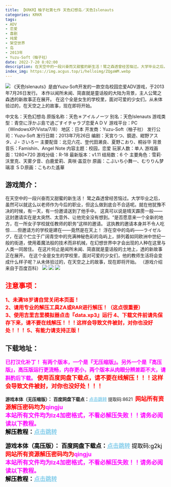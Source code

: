 ```yaml
---
title: 【KRKR】柚子社第七作 天色幻想岛／天色Islenauts
categories: KRKR
tags:
- ADV
- 恋爱
- 喜剧
- 纯爱
- 架空世界
- 岛
- 2013年
- Yuzu-Soft（柚子社）
date: 2022-7-20 8:02:00
description: 在天空中的一段兴奋而又甜蜜的新生活！鹭之森透曾经苦恼过。大学毕业之后，虽然可以就这么以老师作为今后的职业，但这么做到底合不合适呢。就在他犹豫不决的时候，有一天，有一份邀请送到了他手中。这真可以说是晴天霹雳一般——这封邀请实在是太突然、太意外、让他完全没有想到。“是否愿意来一个全新的地方，在一所女子学校就任教师的职务”这样的邀请。
index_img: https://img.acgus.top/i/helloimg/ZQgaWM.webp
---
```

![](https://img.acgus.top/i/helloimg/ZQgaWM.webp)
《天色Islenauts》是由Yuzu-Soft开发的一款空岛校园恋爱ADV游戏，于2013年7月26日发行。
本作以闻所未闻、简直就是童话般的大陆为背景，主人公鹭之森透的新故事正在展开。
在这个全是女生的学校里，面对可爱的少女们，从未体验过的，在天空之上的故事，现在即将开始。

中文名：天色幻想岛
原版名称：天色＊アイルノーツ
别名：天色Islenauts
游戏类型：青空に浮かぶ島で過ごすイチャラブ恋愛ＡＤＶ
游戏平台：PC（WindowsXP/Vista/7/8）
地区：日本
开发商：Yuzu-Soft（柚子社）
发行公司：Yuzu-Soft
发行日期：2013年7月26日
编剧：天宮りつ、鏡遊、紺野アスタ、J・さいろー
主要配音：北见六花、登代田濑良、夏野こおり、桐谷华
背景音乐：Famishin、Angel Note
内容主题：校园，恋爱
玩家人数：单人
游戏画面：1280×720
游戏分级：R-18
最新版本：v1.11
结局数：6 个
主要角色：雪莉·沃里克、天雾夕音、白鹿爱莉、真咲·盖亚尔
原画：こぶいち小舞一、むりりん梦璃凛
ＳＤ原画：こもわた遙華

## 游戏简介：
在天空中的一段兴奋而又甜蜜的新生活！
鹭之森透曾经苦恼过。大学毕业之后，虽然可以就这么以老师作为今后的职业，但这么做到底合不合适呢。就在他犹豫不决的时候，有一天，有一份邀请送到了他手中。
这真可以说是晴天霹雳一般——这封邀请实在是太突然、太意外、让他完全没有想到。“是否愿意来一个全新的地方，在一所女子学校就任教师的职务”这样的邀请。
这执教的邀请本身并不令人吃惊……但邀请方的学校是建在——竟然是在天上！
浮在空中的岛屿——ライゼルグ，在这个伫立于广阔青空中的充满神秘色彩的岛屿上，排列着如同欧洲中世纪一般的街道，使用着魔法般的技术而非机械，在幻想世界中才会出现的人种在这里与人类一同居住。
在这片何止是闻所未闻、简直就是童话般的土地上，透的新故事正在展开。
在这个全是女生的学校里，面对可爱的少女们，他的教师生活将会变成什么样子呢？从未体验过的，在天空之上的故事，现在即将开始。
（游戏介绍来自于百度百科）
![](https://img.acgus.top/i/helloimg/ZQg1gP.webp)
![](https://img.acgus.top/i/helloimg/ZQgXP6.webp)
![](https://img.acgus.top/i/helloimg/ZQgeHn.webp)






## <font color=#FF0000 >注意事项：</font>
<font color=#FF0000 size=3><b>1、未满18岁请自觉关闭本页面！  
2、请用专业的解压工具ZA或RAR进行解压！（这点很重要）           
3、使用吉里吉里模拟器点击『data.xp3』运行
4、下载文件前请先保存下来，请不要在线解压！！！这样会导致文件被封，对你也没好处！！！
5、有能力请支持正版！</b></font>

## 下载地址：
<font color=#FF00FF size=3>**已打汉化补丁！**</font>
<font color=#FF00FF size=3>**有两个版本，一个是『无压缩版』。另外一个是『高压版』，高压版运行更流畅，内存更小，两个版本从肉眼分辨差距不大，请斟酌后下载。**</font>
<font color=#FF0000 size=4>**使用百度网盘下载点，请不要在线解压！！！这样会导致文件被封，对你也没好处！！！**</font>

**游戏本体（无压缩版）：**
<b>百度网盘下载点：</b><a href="https://pan.baidu.com/s/1XJphigBzuw-gzrF8UFUHdQ?pwd=8621" style="color: #87CEEB;"><b>点击跳转</b></a> 提取码:8621
<a style="padding: 0" href="https://post.qingju.org/AD/"><img style="max-width:100%" src="https://img.acgus.top/i/2024/07/478f689b8021d8d499ab43d21acf137a.gif" alt=""></a>
<b><font color=#FF0000 size=4>网站所有资源解压密码均为</b></font><b><font color=#FF00FF size=4>qingju</font><font color=#FF0000 ></font></b><br><b><font color=#FF00FF size=4>本站所有文件均为lz4加密格式，不看必解压失败！！请务必阅读以下教程。</b></font><br><b><font color=#000 size=4>解压教程：</b><a href="https://post.qingju.org/tutorial/000/" style="color: #87CEEB;"><b>点击跳转</b></a>

**游戏本体（高压版）：**
<b>百度网盘下载点：</b><a href="https://pan.baidu.com/s/1SDXvRTmFuOcokarhVAQUYw?pwd=g2kj" style="color: #87CEEB;"><b>点击跳转</b></a> 提取码:g2kj
<a style="padding: 0" href="https://post.qingju.org/AD/"><img style="max-width:100%" src="https://img.acgus.top/i/2024/07/478f689b8021d8d499ab43d21acf137a.gif" alt=""></a>
<b><font color=#FF0000 size=4>网站所有资源解压密码均为</b></font><b><font color=#FF00FF size=4>qingju</font><font color=#FF0000 ></font></b><br><b><font color=#FF00FF size=4>本站所有文件均为lz4加密格式，不看必解压失败！！请务必阅读以下教程。</b></font><br><b><font color=#000 size=4>解压教程：</b><a href="https://post.qingju.org/tutorial/000/" style="color: #87CEEB;"><b>点击跳转</b></a>